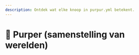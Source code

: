```yaml
---
description: Ontdek wat elke knoop in purpur.yml betekent.
---
```


# 🦑 Purper (samenstelling van werelden)
